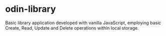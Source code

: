 # odin-library
Basic library application developed with vanilla JavaScript, employing basic Create, Read, Update and Delete operations within local storage.
